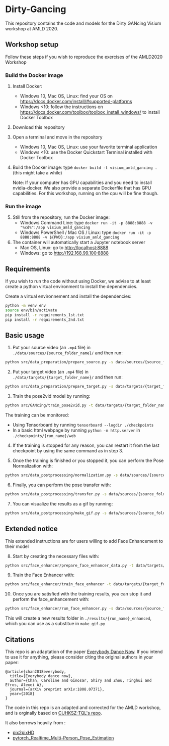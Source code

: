 # Dirty-Gancing
This repository contains the code and models for the Dirty GANcing Visium workshop at AMLD 2020.

## Workshop setup

Follow these steps if you wish to reproduce the exercises of the AMLD2020 Workshop

### Build the Docker image 

1) Install Docker:
    * Windows 10, Mac OS, Linux: find your OS on <https://docs.docker.com/install/#supported-platforms>
    * Windows <10: follow the instructions on <https://docs.docker.com/toolbox/toolbox_install_windows/> to install Docker Toolbox  
2) Download this repository

3) Open a terminal and move in the repository
    * Windows 10, Mac OS, Linux: use your favorite terminal application
    * Windows <10: use the Docker Quickstart Terminal installed with Docker Toolbox
4) Build the Docker image: type `docker build -t visium_amld_gancing .` (this might take a while)

    Note: If your computer has GPU capabilities and you need to install nvidia-docker. We also provide a separate Dockerfile that has GPU capabilities. For this workshop, running on the cpu will be fine though. 

### Run the image
5. Still from the repository, run the Docker image:
    * Windows Command Line: type `docker run -it -p 8888:8888 -v "%cd%":/app visium_amld_gancing`
    * Windows PowerShell / Mac OS / Linux: type `docker run -it -p 8888:8888 -v ${PWD}:/app visium_amld_gancing`
6. The container will automatically start a Jupyter notebook server
    * Mac OS, Linux: go to <http://localhost:8888>
    * Windows: go to <http://192.168.99.100:8888>


## Requirements
If you wish to run the code without using Docker, we advise to at least create a python virtual environment to install the dependencies.

Create a virtual environnement and install the dependencies:
```bash
python -m venv env
source env/bin/activate
pip install -r requirements_1st.txt
pip install -r requirements_2nd.txt
```

## Basic usage

1)  Put your source video (an `.mp4` file) in `./data/sources/{source_folder_name}/` 
and then run:
```bash
python src/data_preparation/prepare_source.py -s data/sources/{source_folder_name}
```
2) Put your target video (an `.mp4` file) in `./data/targets/{target_folder_name}/` 
and then run: 
```bash
python src/data_preparation/prepare_target.py -s data/targets/{target_folder_name}
```

3) Train the pose2vid model by running:
```bash
python src/GANcing/train_pose2vid.py -t data/targets/{target_folder_name} -r {run_name}
```
The training can be monitored:
* Using Tensorboard by running `tensorboard --logdir ./checkpoints`
* In a basic html webpage by running `python -m http.server` in `./checkpoints/{run_name}/web`

4) If the training is stopped for any reason, you can restart it from the last
checkpoint by using the same command as in step 3.

5) Once the training is finished or you stopped it, you can perform the Pose Normalization with:
```bash
python src/data_postprocessing/normalization.py -s data/sources/{source_folder_name} -t data/targets/{target_folder_name}
```

6) Finally, you can perform the pose transfer with:
```bash
python src/data_postprocessing/transfer.py -s data/sources/{source_folder_name} -r {run_name}
```

7) You can visualize the results as a gif by running:
```bash
python src/data_postprocessing/make_gif.py -s data/sources/{source_folder_name} -r results/{run_name}
```

## Extended notice

This extended instructions are for users willing to add Face Enhancement to their model

8) Start by creating the necessary files with:
```bash
python src/face_enhancer/prepare_face_enhancer_data.py -t data/targets/{target_folder_name} -r {run_name}
```

9) Train the Face Enhancer with:
```bash
python src/face_enhancer/train_face_enhancer -t data/targets/{target_folder_name} -r {run_name}
```

10) Once you are satisfied with the training results, you can stop it and perform the face_enhancement with:
```bash
python src/face_enhancer/run_face_enhancer.py -s data/sources/{source_folder_name} -t data/targets/{target_folder_name} -r {run_name}
```
This will create a new results folder in `./results/{run_name}_enhanced`, which you can use as a substitue in `make_gif.py`

## Citations

This repo is an adaptation of the paper [Everybody Dance Now](https://arxiv.org/pdf/1808.07371.pdf). If you intend to use it for anything, please consider citing the original authors in your paper:

```
@article{chan2018everybody,
  title={Everybody dance now},
  author={Chan, Caroline and Ginosar, Shiry and Zhou, Tinghui and Efros, Alexei A},
  journal={arXiv preprint arXiv:1808.07371},
  year={2018}
}
```

The code in this repo is an adapted and corrected for the AMLD workshop, and is orginally based on [CUHKSZ-TQL's repo](https://github.com/CUHKSZ-TQL/EverybodyDanceNow_reproduce_pytorch). 

It also borrows heavily from :
* [pix2pixHD](https://github.com/NVIDIA/pix2pixHD) 
* [pytorch_Realtime_Multi-Person_Pose_Estimation](https://github.com/last-one/Pytorch_Realtime_Multi-Person_Pose_Estimation)